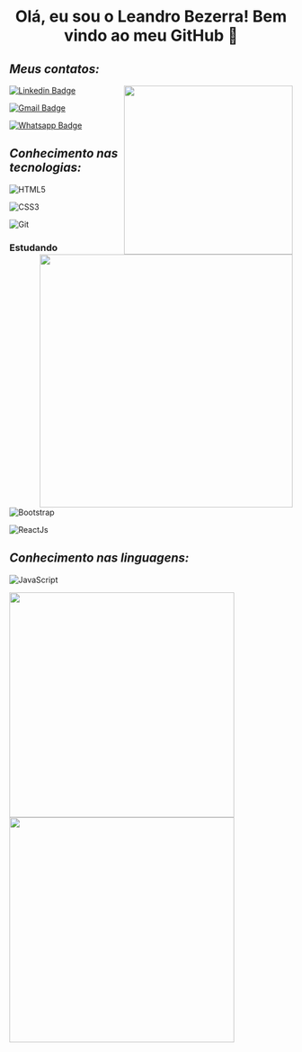 

<h1 align="center" > Olá, eu sou o Leandro Bezerra! Bem vindo ao meu GitHub 👋 </h1>


<h2><i> Meus contatos: </i></h2>

<img align="right" width="300" src="https://i2.wp.com/allhtaccess.info/wp-content/uploads/2018/03/programming.gif?fit=1281%2C716&ssl=1" /> 


[![Linkedin Badge](https://img.shields.io/badge/LinkedIn-0077B5?style=for-the-badge&logo=linkedin&logoColor=white)](https://www.linkedin.com/in/leandro-bezerra-/) 

[![Gmail Badge](https://img.shields.io/badge/Gmail-D14836?style=for-the-badge&logo=gmail&logoColor=white)](mailto:leandrodiasbezerra95@gmail.com)

[![Whatsapp Badge](https://img.shields.io/badge/WhatsApp-25D366?style=for-the-badge&logo=whatsapp&logoColor=white)](https://api.whatsapp.com/send?phone=+5511982848287&text=Olá!)
 
<h2><i> Conhecimento nas tecnologias:</i></h2>

<img src="https://raw.githubusercontent.com/MicaelliMedeiros/micaellimedeiros/master/image/computer-illustration.png" width="450px" align="right" >

![HTML5](https://img.shields.io/badge/HTML5-E34F26?style=for-the-badge&logo=html5&logoColor=white)

![CSS3](https://img.shields.io/badge/CSS3-1572B6?style=for-the-badge&logo=css3&logoColor=white)

![Git](https://img.shields.io/badge/-Git-222222?style=for-the-badge&logoColor=F05032)


<h3>Estudando</h3>

![Bootstrap](https://img.shields.io/badge/Bootstrap-563D7C?style=for-the-badge&logo=bootstrap&logoColor=white)

![ReactJs](https://img.shields.io/badge/React-20232A?style=for-the-badge&logo=react&logoColor=61DAFB)

<h2><i>Conhecimento nas linguagens:</i></h2>

![JavaScript](https://img.shields.io/badge/JavaScript-F7DF1E?style=for-the-badge&logo=javascript&logoColor=black)

<img align="left"  width="400px" src="https://github-readme-stats.vercel.app/api/top-langs/?username=Leandro-Bezerra-Santos&layout=compact&theme=onedark" /><img align="left"  width="400px" src="https://github-readme-stats.vercel.app/api?username=Leandro-Bezerra-Santos&show_icons=true,css&layout=compact&theme=onedark" />


<!--
**Leandro-Bezerra-Santos/Leandro-Bezerra-Santos** is a ✨ _special_ ✨ repository because its `README.md` (this file) appears on your GitHub profile.

Here are some ideas to get you started:

- 🔭 I’m currently working on ...
- 🌱 I’m currently learning ...
- 👯 I’m looking to collaborate on ...
- 🤔 I’m looking for help with ...
- 💬 Ask me about ...
- 📫 How to reach me: ...
- 😄 Pronouns: ...
- ⚡ Fun fact: ...
-->
